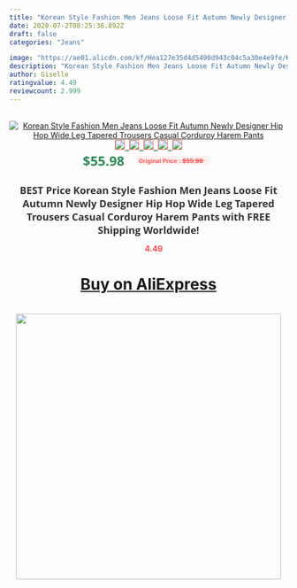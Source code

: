 ```yaml
---
title: "Korean Style Fashion Men Jeans Loose Fit Autumn Newly Designer Hip Hop Wide Leg Tapered Trousers Casual Corduroy Harem Pants"
date: 2020-07-2T08:25:36.892Z
draft: false
categories: "Jeans"

image: "https://ae01.alicdn.com/kf/Hea127e35d4d5490d943c04c5a30e4e9fe/Korean-Style-Fashion-Men-Jeans-Loose-Fit-Autumn-Newly-Designer-Hip-Hop-Wide-Leg-Tapered-Trousers.jpg"
description: "Korean Style Fashion Men Jeans Loose Fit Autumn Newly Designer Hip Hop Wide Leg Tapered Trousers Casual Corduroy Harem Pants"
author: Giselle
ratingvalue: 4.49
reviewcount: 2.999
---
```

<br>
<div style="text-align: center;">
<a href="https://s.click.aliexpress.com/e/_A7Zxqz" target="_blank" rel="nofollow noopener noreferrer"><img alt="Korean Style Fashion Men Jeans Loose Fit Autumn Newly Designer Hip Hop Wide Leg Tapered Trousers Casual Corduroy Harem Pants" class="magnifier-image" src="https://ae01.alicdn.com/kf/Hea127e35d4d5490d943c04c5a30e4e9fe/Korean-Style-Fashion-Men-Jeans-Loose-Fit-Autumn-Newly-Designer-Hip-Hop-Wide-Leg-Tapered-Trousers.jpg_640x640.jpg">
<br>
<img style="border:1px solid salmon" src="https://ae01.alicdn.com/kf/Hea127e35d4d5490d943c04c5a30e4e9fe/Korean-Style-Fashion-Men-Jeans-Loose-Fit-Autumn-Newly-Designer-Hip-Hop-Wide-Leg-Tapered-Trousers.jpg_120x120.jpg">&nbsp;&nbsp;<img style="border:1px solid salmon" src="https://ae01.alicdn.com/kf/Hcd6090419a1146f6b54af1952aec4120l/Korean-Style-Fashion-Men-Jeans-Loose-Fit-Autumn-Newly-Designer-Hip-Hop-Wide-Leg-Tapered-Trousers.jpg_120x120.jpg">&nbsp;&nbsp;<img style="border:1px solid salmon" src="https://ae01.alicdn.com/kf/H35c5513b02b74d2ab0a7d96fd150b9fdt/Korean-Style-Fashion-Men-Jeans-Loose-Fit-Autumn-Newly-Designer-Hip-Hop-Wide-Leg-Tapered-Trousers.jpg_120x120.jpg">&nbsp;&nbsp;<img style="border:1px solid salmon" src="https://ae01.alicdn.com/kf/H8495aea5b31f431bb4646e7ef51251c1b/Korean-Style-Fashion-Men-Jeans-Loose-Fit-Autumn-Newly-Designer-Hip-Hop-Wide-Leg-Tapered-Trousers.jpg_120x120.jpg">&nbsp;&nbsp;<img style="border:1px solid salmon" src="https://ae01.alicdn.com/kf/Hb72ee4fb0698433e83ba1f827e5ac3bcL/Korean-Style-Fashion-Men-Jeans-Loose-Fit-Autumn-Newly-Designer-Hip-Hop-Wide-Leg-Tapered-Trousers.jpg_120x120.jpg"></a></div><br0>
<div style="text-align: center;"><span style="background-color: white; border: 0px; box-sizing: border-box; color: seagreen; display: inline-block; font-family: &quot;open sans&quot; , &quot;arial&quot; , &quot;helvetica&quot; , sans-serif , &quot;heiti&quot;; font-size: 24px; font-stretch: inherit; font-weight: 700; line-height: inherit; margin: 0px 10px 0px 0px; padding: 0px; vertical-align: middle;">$55.98 </span>
<span style="background: rgb(255 , 241 , 241); border-radius: 3px; border: 0px; box-sizing: border-box; color: #ff4747; display: inline-block; font-family: inherit; font-size: 12px; font-stretch: inherit; font-style: inherit; font-variant: inherit; font-weight: 600; line-height: inherit; margin: 0px; padding: 2px 5px; transform: scale(0.9); vertical-align: middle;">Original Price : <b style="text-decoration: line-through;">$55.98 </b> &nbsp;&nbsp;</span></div>
<h1 style="color: #333333; display: inline-block; font-family: &quot;open sans&quot; , &quot;arial&quot; , &quot;helvetica&quot; , sans-serif , &quot;heiti&quot;; font-size: 18px; font-stretch: inherit; font-weight: 700; text-align: center;">BEST Price Korean Style Fashion Men Jeans Loose Fit Autumn Newly Designer Hip Hop Wide Leg Tapered Trousers Casual Corduroy Harem Pants with FREE Shipping Worldwide!</h1>
<div style="color: #ff4747; text-align: center;">
<img src="https://4.bp.blogspot.com/-M0ZcTcb-5uY/XleCXlxnR4I/AAAAAAAAAEc/OrjgMkXV1oMQFaCRZj5HQwOCBcu3w1FegCPcBGAYYCw/s1600/star.png" style="height: 15px;">&nbsp;<b>4.49</b></div>
<div class="button_cont" align="center"><a class="buynow_a" href="https://s.click.aliexpress.com/e/_A7Zxqz" target="_blank" rel="nofollow noopener noreferrer"><H1>Buy on AliExpress</H1></a></div><br>
<div class="separator" style="clear: both; text-align: center;">
<img src="https://lh3.googleusercontent.com/-pTy5HemUv9M/XlePHvY0dAI/AAAAAAAAAE4/0nX5iRUoIWY8eMW9Dpxeirr157OZliDIgCLcBGAsYHQ/s1600/badge.gif" width="480">
</div>
